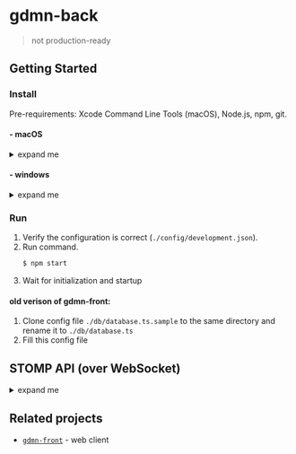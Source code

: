# gdmn-back

> not production-ready

## Getting Started

### Install

Pre-requirements: Xcode Command Line Tools (macOS), Node.js, npm, git.

#### - macOS

<details>
  <summary>expand me</summary>
  
1. Install [firebird](https://www.firebirdsql.org/en/firebird-3-0/) (version >= 3):
    ```bash
    $ curl -LO https://github.com/FirebirdSQL/firebird/releases/download/R3_0_3/Firebird-3.0.3-32900-x86_64.pkg
    $ open ./Firebird-3.0.3-32900-x86_64.pkg
    ```
    
2. Setup firebird:
    ```bash
    $ firebirdHome='export FIREBIRD_HOME="/Library/Frameworks/Firebird.framework/Resources"'
    $ grep -q -F "$firebirdHome" ~/.bash_profile || echo "$firebirdHome" >> ~/.bash_profile
        
    $ firebirdBin='export PATH=$PATH:$FIREBIRD_HOME/bin'
    $ grep -q -F "$firebirdBin" ~/.bash_profile || echo "$firebirdBin" >> ~/.bash_profile
       
    $ mkdir -p /usr/local/lib 
    $ ln -s /Library/Frameworks/Firebird.framework/Versions/A/Firebird /usr/local/lib/libfbclient.dylib
    
    # troubleshooting: Can not access lock files directory /tmp/firebird/
    $ sudo dseditgroup -o edit -a $(whoami) -t user firebird
 
    # troubleshooting: I/O error during "open O_CREAT" operation. Error while trying to create file. Permission denied
    $ chgrp -R firebird /Library/Frameworks/Firebird.framework
    $ sudo chmod -R g+rwx /Library/Frameworks/Firebird.framework
    ```
   See: [advanced configuration](http://gedemin.blogspot.com/2016/11/firebird-3.html) (optional).

3. Install repository: 
    ```bash
    $ git clone https://github.com/gsbelarus/gdmn-back.git
    $ cd gdmn-back
    $ npm i
    $ npm i
    ```
       
4. Troubleshooting
    >How do i check firebird server is running?
    ```bash
    $ netstat -an | grep 3050 
    ```
    If something is listening on port 3050 then the server is running.
    
    >How do i restart firebird server?
    ```bash
    $ ps -ef | grep xinetd
    $ kill -USR2 <pid>
    ```

</details>

#### - windows

<details>
  <summary>expand me</summary>
  
1. Install build tools:
    ```bash
    $ npm i --global --production windows-build-tools
    $ npm i --global node-gyp
    ```
   
2. Install [firebird](https://www.firebirdsql.org/en/firebird-3-0/) (version >= 3.0):
    ```bash
    $ curl -LO https://github.com/FirebirdSQL/firebird/releases/download/R3_0_3/Firebird-3.0.3.32900_0_x64.exe
    $ cmd /K ./Firebird-3.0.3.32900_0_x64.exe
    ```
    
3. Setup firebird:
    - ```$ copy <fb_dir>/fbclient.dll <win_dir>/SysWOW64``` (System32)
    
        > There's no need if firebird directory(<fb_dir>) in $PATH
        
    - apply [configuration](http://gedemin.blogspot.com/2016/11/firebird-3.html) patch to <fb_dir>/firebird.conf:
        ```diff
        @@ -405,11 +405,11 @@
         #
         # Per-database configurable.
         #
        -#AuthServer = Srp
        +AuthServer = Legacy_Auth
         #
         # Per-connection and per-database configurable.
         #
        -#AuthClient = Srp, Win_Sspi, Legacy_Auth
        +AuthClient = Legacy_Auth
         #
         # If you need to use server plugins that do not provide encryption key (both Legacy_Auth
         # & Win_Sspi) you should also turn off required encryption on the wire with WireCrypt
        @@ -423,7 +423,7 @@
         #
         # Per-database configurable.
         #
        -#UserManager = Srp
        +UserManager = Legacy_UserManager
         
         # TracePlugin is used by firebird trace facility to send trace data to the user
         # or log file in audit case.
        @@ -599,7 +599,7 @@
         #
         # Type: string (predefined values)
         #
        -#WireCrypt = Enabled (for client) / Required (for server)
        +WireCrypt = Disabled
         
         #
         # Should connection over the wire be compressed?
        @@ -610,7 +610,7 @@
         #
         # Type: boolean
         #
        -#WireCompression = false
        +WireCompression = false
        ```    
        
        > Troubleshooting: Create 'localhost:3050/c:\gdmn-back\databases\MAIN.FDB' (node:2308) UnhandledPromiseRejectionWarning: Error: Install incomplete, please read the Compatibility chapter in the release notes for this version

4. Install repository: 
    ```bash
    $ git clone https://github.com/gsbelarus/gdmn-back.git
    $ cd gdmn-back
    $ npm i
    $ npm i
    ```
    
</details>

### Run

1. Verify the configuration is correct (`./config/development.json`).
2. Run command.
    ```bash 
    $ npm start
    ```
3. Wait for initialization and startup

#### old verison of gdmn-front:
1. Clone config file `./db/database.ts.sample` to the same directory and rename it to `./db/database.ts`
2. Fill this config file


## STOMP API (over WebSocket)
<details>
  <summary>expand me</summary>

* To work with the auth database you need to simple `CONNECT`
* To work with the user's databases you need to `CONNECT` with header: `app-uid`
* To restore the session you need to `CONNECT` with header: `session`

##### Create account (auth db is used)
```
>>> CONNECT
login:login
passcode:password
session:session (optional)
create-user:1

<<< CONNECTED
server:gdmn-back/1.0.0
version:1.2
session:session-0
access-token:token-0
refresh-token:token-1

```

##### Login (auth db is used)
```
>>> CONNECT
login:login
passcode:password
session:session-0 (optional)
create-user:0 (optional)
app-uid:uid (for user's apps)

<<< CONNECTED
server:gdmn-back/1.0.0
version:1.2
session:session-0
access-token:token-0
refresh-token:token-1

```
or
```
>>> CONNECT
authorization:token-0
session:session-0 (optional)
app-uid:uid (for user's apps)

<<< CONNECTED
server:gdmn-back/1.0.0
version:1.2
session:session-0

```
or
```
>>> CONNECT
authorization:token-1
session:session-0 (optional)
app-uid:uid (for user's apps)

<<< CONNECTED
server:gdmn-back/1.0.0
version:1.2
session:session-0
access-token:access-token
refresh-token:refresh-token

```

##### Refresh token (auth base is used)
```
>>> CONNECT
authorization:token-1
session:session-0 (optional)
app-uid:uid (for user's apps)

<<< CONNECTED
server:gdmn-back/1.0.0
version:1.2
session:session-0
access-token:token-2
refresh-token:token-3

```
or
```
>>> CONNECT
login:login
passcode:password
session:session-0 (optional)
create-user:0 (optional)
app-uid:uid (for user's apps)

<<< CONNECTED
server:gdmn-back/1.0.0
version:1.2
session:session-0
access-token:token-2
refresh-token:token-3

```

##### Creating tasks
```
>>> SEND
destination:/task
receipt:receipt-0
action:...
content-type:application/json;charset=utf-8
content-length:...

{"payload":{...}}
```

* {`action`, `payload`}: [wiki](https://github.com/gsbelarus/gdmn-back/wiki/%D0%9A%D0%BE%D0%BC%D0%B0%D0%BD%D0%B4%D1%8B)
  
```
<<< RECEIPT
receipt-id:receipt-0
task-id:task-0
```

###### Subscription `/task` response:
```
<<< MESSAGE
destination:/task
action:...
message-id:msg-0
ack:client-individual (optional)
subscription:sub-0
task-id:task-0
content-type:application/json;charset=utf-8
content-length:...

{"payload":{...},"status":1,...}
```

* `payload` - is request payload
* `status`:
  * 3 - `INTERRUPTED`
  * 4 - `FAILED`
  * 5 - `SUCCESS`
* `error` is sent only when the status is `FAILED`
  * `code` - error code
  * `message` - error message
* `result` is sent only when the status is `SUCCESS`

###### Subscription `/task/status` response:
```
<<< MESSAGE
destination:/task/status
action:...
message-id:msg-0
subscription:sub-0
task-id:task-0
content-type:application/json;charset=utf-8
content-length:...

{"payload":{...},"status":1,...}
```

* `payload` - is request payload
* `status`:
  * 1 - `RUNNING`
  * 2 - `PAUSED`
  * 3 - `INTERRUPTED`
  * 4 - `FAILED`
  * 5 - `SUCCESS`

###### Subscription `/task/progress` response:
```
<<< MESSAGE
destination:/task/progress
action:...
message-id:msg-0
subscription:sub-0
task-id:task-0
content-type:application/json;charset=utf-8
content-length:...

{"payload":{...},"progress":{"value":50,"description":"progress"}}
```

* `payload` - is request payload
* `progress`:
  * `value` - is value between 0 and 100
  * `description` - some text about progress

##### Error:
```
<<< ERROR
code:0
message:message
receipt-id:receipt-0 (optional)

```
* `code`:
  * 0 - `INTERNAL`
  * 1 - `UNSUPPORTED`
  * 2 - `UNAUTHORIZED`
  * 3 - `INVALID`
  * 4 - `NOT_FOUND`
  * 5 - `NOT_UNIQUE`
* `message` - error message


##### Default user
login: `Administrator`  
password: `Administrator`

</details>


## Related projects

- [`gdmn-front`](https://github.com/gsbelarus/gdmn-front) - web client

